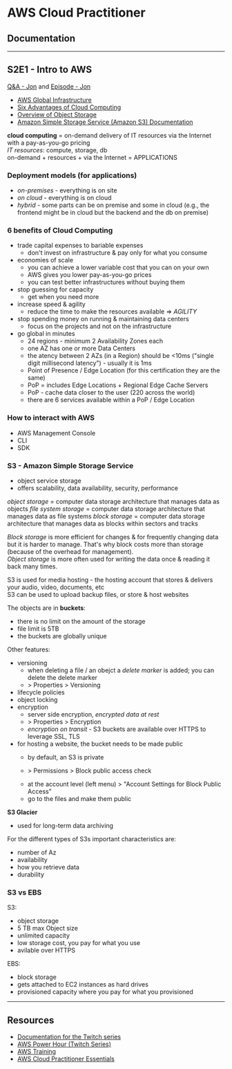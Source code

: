 # AWS Cloud Practitioner

## Documentation
---
## S2E1 - Intro to AWS
[Q&A - Jon](https://www.twitch.tv/aws/video/770438975)
and
[Episode - Jon](https://www.twitch.tv/aws/video/770429171)

- [AWS Global Infrastructure](https://infrastructure.aws/)
- [Six Advantages of Cloud Computing](https://docs.aws.amazon.com/whitepapers/latest/aws-overview/six-advantages-of-cloud-computing.html)
- [Overview of Object Storage](https://aws.amazon.com/what-is-cloud-object-storage/)
- [Amazon Simple Storage Service (Amazon S3) Documentation](https://docs.aws.amazon.com/s3/index.html)


**cloud computing** = on-demand delivery of IT resources via the Internet with a pay-as-you-go pricing <br/>
*IT resources*: compute, storage, db <br/>
on-demand + resources + via the Internet = APPLICATIONS

### Deployment models (for applications)
- *on-premises* - everything is on site
- *on cloud* - everything is on cloud
- *hybrid* - some parts can be on premise and some in cloud (e.g., the frontend might be in cloud but the backend and the db on premise)

### 6 benefits of Cloud Computing
- trade capital expenses to bariable expenses
    - don't invest on infrastructure & pay only for what you consume
- economies of scale
    - you can achieve a lower variable cost that you can on your own
    - AWS gives you lower pay-as-you-go prices
    - you can test better infrastructures without buying them
- stop guessing for capacity
    - get when you need more
- increase speed & agility
    - reduce the time to make the resources available => *AGILITY*
- stop spending money on running & maintaining data centers
    - focus on the projects and not on the infrastructure
- go global in minutes
    - 24 regions - minimum 2 Availability Zones each
    - one AZ has one or more Data Centers
    - the atency between 2 AZs (in a Region) should be <10ms ("single digit millisecond latency") - usually it is 1ms
    - Point of Presence / Edge Location (for this certification they are the same)
    - PoP = includes Edge Locations + Regional Edge Cache Servers
    - PoP - cache data closer to the user (220 across the world)
    - there are 6 services available within a PoP / Edge Location

### How to interact with AWS
- AWS Management Console
- CLI
- SDK

### S3 - Amazon Simple Storage Service
- object service storage
- offers scalability, data availability, security, performance

*object storage* = computer data storage architecture that manages data as objects
*file system storage* = computer data storage architecture that manages data as file systems
*block storage* = computer data storage architecture that manages data as blocks within sectors and tracks

*Block storage* is more efficient for changes & for frequently changing data but it is harder to manage. That's why block costs more than storage (because of the overhead for management). <br/>
*Object storage* is more often used for writing the data once & reading it back many times.

S3 is used for media hosting - the hosting account that stores & delivers your audio, video, documents, etc <br/>
S3 can be used to upload backup files, or store & host websites

The objects are in **buckets**:
- there is no limit on the amount of the storage
- file limit is 5TB
- the buckets are globally unique

Other features:
- versioning 
    - when deleting a file / an obejct a *delete marker* is added; you can delete the delete marker
    - \> Properties > Versioning
- lifecycle policies
- object locking
- encryption
    - server side encryption, *encrypted data at rest*
    - \> Properties > Encryption
    - *encryption on transit* - S3 buckets are available over HTTPS to leverage SSL, TLS
- for hosting a website, the bucket needs to be made public
    - by default, an S3 is private
    
    - \> Permissions > Block public access check
    + at the account level (left menu) > "Account Settings for Block Public Access"
    + go to the files and make them public

**S3 Glacier**
- used for long-term data archiving

For the different types of S3s important characteristics are:
- number of Az
- availability
- how you retrieve data
- durability

### S3 vs EBS
S3:
- object storage
- 5 TB max Object size
- unlimited capacity
- low storage cost, you pay for what you use
- avilable over HTTPS

EBS:
- block storage
- gets attached to EC2 instances as hard drives
- provisioned capacity where you pay for what you provisioned

---
## Resources
- [Documentation for the Twitch series](https://pages.awscloud.com/awspowerhour_cloud_practitioner_resources.html)
- [AWS Power Hour (Twitch Series)](https://www.twitch.tv/search?term=aws%20power%20hour%20cloud%20practitioner%20&type=videos)
- [AWS Training](https://www.aws.training/)
- [AWS Cloud Practitioner Essentials](https://www.aws.training/Details/eLearning?id=60697)
